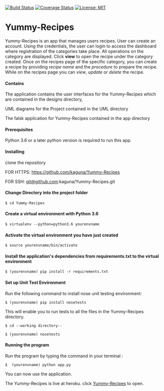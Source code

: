 [![Build Status](https://travis-ci.org/kaguna/Yummy-Recipes.svg?branch=develop)](https://travis-ci.org/kaguna/Yummy-Recipes)
[![Coverage Status](https://coveralls.io/repos/github/kaguna/Yummy-Recipes/badge.svg?branch=develop)](https://coveralls.io/github/kaguna/Yummy-Recipes?branch=develop)
[![License: MIT](https://img.shields.io/badge/License-MIT-yellow.svg)](https://github.com/kaguna/Yummy-Recipes/blob/develop/license.txt)

# Yummy-Recipes

Yummy-Recipes is an app that manages users recipes. User can create an account. Using the credentials, 
the user can login to access the dashboard where registration of the categories take place.
All operations on the category are displayed. Click **view** to open the recipe under the 
category created. Once on the recipes page of the specific category, you can create a recipe 
by providing *recipe name* and the *procedure* to prepare the recipe.
While on the recipes page you can *view*, *update* or *delete* the recipe.
#### Contains

The application contains the user interfaces for the Yummy-Recipes which are contained in 
the designs directory,

UML diagrams for the Project contained in the UML directory

The falsk application for Yummy-Recipes contained in the app directory

#### Prerequisites

Python 3.6 or a later python version is required to run this app.

#### Installing
clone the repository

FOR HTTPS:
https://github.com/kaguna/Yummy-Recipes

FOR SSH: 
git@github.com:kaguna/Yummy-Recipes.git

#### Change Directory into the project folder

`$ cd Yummy-Recipes`

#### Create a virtual environment with Python 3.6

`$ virtualenv --python=python3.6 yourenvname`

#### Activate the virtual environment you have just created

`$ source yourenvname/bin/activate`

#### Install the application's dependencies from requirements.txt to the virtual environment

`$ (yourenvname) pip install -r requirements.txt`

#### Set up Unit Test Environment

Run the following command to install nose unit testing environment:

`$ (yourenvname) pip install nosetests`

This will enable you to run tests to all the files in the Yummy-Recipes directory.

`$ cd --working directory--`

`$ (yourenvname) nosetests`

#### Running the program

Run the program by typing the command in your terminal :

`$  (yourenvname) python app.py` 

You can now use the application.

The Yummy-Recipes is live at heroku. click  [Yummy-Recipes](https://recipes-yummy.herokuapp.com) 
to open.


